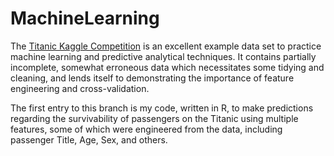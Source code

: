 # MachineLearning
The [Titanic Kaggle Competition](https://www.kaggle.com/c/titanic) is an excellent example data set to practice machine learning and predictive analytical techniques. It contains partially incomplete, somewhat erroneous data which necessitates some tidying and cleaning, and lends itself to demonstrating the importance of feature engineering and cross-validation.

The first entry to this branch is my code, written in R, to make predictions regarding the survivability of passengers on the Titanic using multiple features, some of which were engineered from the data, including passenger Title, Age, Sex, and others.
